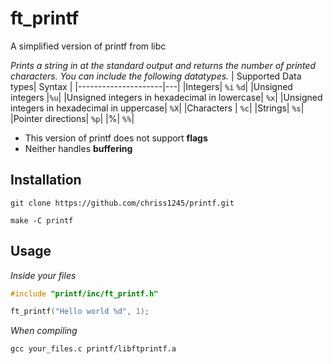 # ft_printf

A simplified version of printf from libc

*Prints a string in at the standard output and returns the number of printed characters. You can include the following datatypes.*
| Supported Data types| Syntax |
|---------------------|---|
|Integers| ``%i`` ``%d``|
|Unsigned integers |``%u``|
|Unsigned integers in hexadecimal in lowercase| ``%x``|
|Unsigned integers in hexadecimal in uppercase| ``%X``|
|Characters | ``%c``|
|Strings| ``%s``|
|Pointer directions| ``%p``|
|%| ``%%``|

* This version of printf does not support **flags**
* Neither handles **buffering**

## Installation
```console
git clone https://github.com/chriss1245/printf.git
```
```console
make -C printf
```

## Usage
*Inside your files*
```c 
#include "printf/inc/ft_printf.h"
````
```c 
ft_printf("Hello world %d", 1);
````

*When compiling*
```console
gcc your_files.c printf/libftprintf.a
``` 
